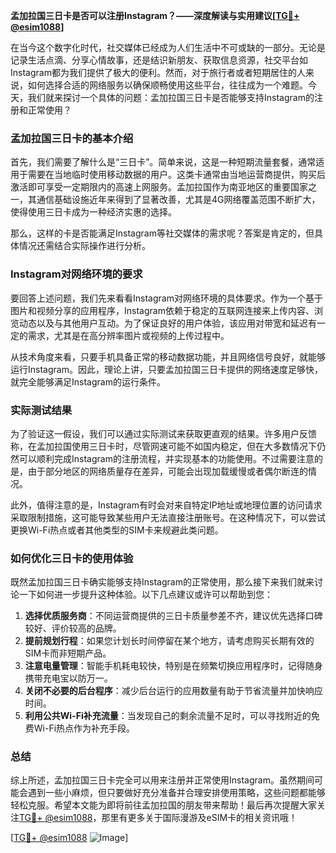 **孟加拉国三日卡是否可以注册Instagram？——深度解读与实用建议[[TG💪+ @esim1088](https://t.me/s/esim1088)]**

在当今这个数字化时代，社交媒体已经成为人们生活中不可或缺的一部分。无论是记录生活点滴、分享心情故事，还是结识新朋友、获取信息资源，社交平台如Instagram都为我们提供了极大的便利。然而，对于旅行者或者短期居住的人来说，如何选择合适的网络服务以确保顺畅使用这些平台，往往成为一个难题。今天，我们就来探讨一个具体的问题：孟加拉国三日卡是否能够支持Instagram的注册和正常使用？

### 孟加拉国三日卡的基本介绍

首先，我们需要了解什么是“三日卡”。简单来说，这是一种短期流量套餐，通常适用于需要在当地临时使用移动数据的用户。这类卡通常由当地运营商提供，购买后激活即可享受一定期限内的高速上网服务。孟加拉国作为南亚地区的重要国家之一，其通信基础设施近年来得到了显著改善，尤其是4G网络覆盖范围不断扩大，使得使用三日卡成为一种经济实惠的选择。

那么，这样的卡是否能满足Instagram等社交媒体的需求呢？答案是肯定的，但具体情况还需结合实际操作进行分析。

### Instagram对网络环境的要求

要回答上述问题，我们先来看看Instagram对网络环境的具体要求。作为一个基于图片和视频分享的应用程序，Instagram依赖于稳定的互联网连接来上传内容、浏览动态以及与其他用户互动。为了保证良好的用户体验，该应用对带宽和延迟有一定的需求，尤其是在高分辨率图片或视频的上传过程中。

从技术角度来看，只要手机具备正常的移动数据功能，并且网络信号良好，就能够运行Instagram。因此，理论上讲，只要孟加拉国三日卡提供的网络速度足够快，就完全能够满足Instagram的运行条件。

### 实际测试结果

为了验证这一假设，我们可以通过实际测试来获取更直观的结果。许多用户反馈称，在孟加拉国使用三日卡时，尽管网速可能不如国内稳定，但在大多数情况下仍然可以顺利完成Instagram的注册流程，并实现基本的功能使用。不过需要注意的是，由于部分地区的网络质量存在差异，可能会出现加载缓慢或者偶尔断连的情况。

此外，值得注意的是，Instagram有时会对来自特定IP地址或地理位置的访问请求采取限制措施，这可能导致某些用户无法直接注册账号。在这种情况下，可以尝试更换Wi-Fi热点或者其他类型的SIM卡来规避此类问题。

### 如何优化三日卡的使用体验

既然孟加拉国三日卡确实能够支持Instagram的正常使用，那么接下来我们就来讨论一下如何进一步提升这种体验。以下几点建议或许可以帮助到您：

1. **选择优质服务商**：不同运营商提供的三日卡质量参差不齐，建议优先选择口碑较好、评价较高的品牌。
2. **提前规划行程**：如果您计划长时间停留在某个地方，请考虑购买长期有效的SIM卡而非短期产品。
3. **注意电量管理**：智能手机耗电较快，特别是在频繁切换应用程序时，记得随身携带充电宝以防万一。
4. **关闭不必要的后台程序**：减少后台运行的应用数量有助于节省流量并加快响应时间。
5. **利用公共Wi-Fi补充流量**：当发现自己的剩余流量不足时，可以寻找附近的免费Wi-Fi热点作为补充手段。

### 总结

综上所述，孟加拉国三日卡完全可以用来注册并正常使用Instagram。虽然期间可能会遇到一些小麻烦，但只要做好充分准备并合理安排使用策略，这些问题都能够轻松克服。希望本文能为即将前往孟加拉国的朋友带来帮助！最后再次提醒大家关注[TG💪+ @esim1088](https://t.me/s/esim1088)，那里有更多关于国际漫游及eSIM卡的相关资讯哦！

[[TG💪+ @esim1088](https://t.me/s/esim1088) ![Image](https://i.postimg.cc/4NQfJmqS/Snipaste-2025-05-13-00-14-12.png)]